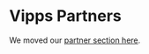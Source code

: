 # Vipps Partners

We moved our [partner section here](https://github.com/vippsas/vipps-partner#vipps-partners).
